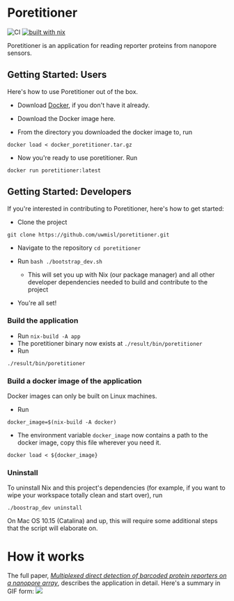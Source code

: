 Poretitioner
=============
![CI](https://github.com/uwmisl/poretitioner/workflows/CI/badge.svg?branch=master)
[![built with nix](https://builtwithnix.org/badge.svg)](https://builtwithnix.org)

Poretitioner is an application for reading reporter proteins from nanopore sensors.


## Getting Started: Users  

Here's how to use Poretitioner out of the box.

- Download [Docker](https://www.docker.com/), if you don't have it already.

- Download the Docker image here.

- From the directory you downloaded the docker image to, run

```
docker load < docker_poretitioner.tar.gz
```

- Now you're ready to use poretitioner. Run

```
docker run poretitioner:latest
```


## Getting Started: Developers

If you're interested in contributing to Poretitioner, here's how to get started:

- Clone the project

```
git clone https://github.com/uwmisl/poretitioner.git
```

- Navigate to the repository `cd poretitioner`

- Run `bash ./bootstrap_dev.sh`
   - This will set you up with Nix (our package manager) and all other developer dependencies needed to build and contribute to the project

- You're all set!

### Build the application

- Run `nix-build -A app`
- The poretitioner binary now exists at `./result/bin/poretitioner`
- Run

```
./result/bin/poretitioner
```

### Build a docker image of the application
Docker images can only be built on Linux machines.

- Run

```docker_image=$(nix-build -A docker)```

- The environment variable `docker_image` now contains a path to the docker image, copy this file wherever you need it.

```docker load < ${docker_image}```


### Uninstall

To uninstall Nix and this project's dependencies (for example, if you want to wipe your workspace totally clean and start over), run

```
./boostrap_dev uninstall
```

On Mac OS 10.15 (Catalina) and up, this will require some additional steps that the script will elaborate on.


# How it works

The full paper, [*Multiplexed direct detection of barcoded protein reporters on a nanopore array*](https://www.biorxiv.org/content/10.1101/837542v1), describes the application in detail. Here's a summary in GIF form:
![](NTER_gif_1_sm.gif)
